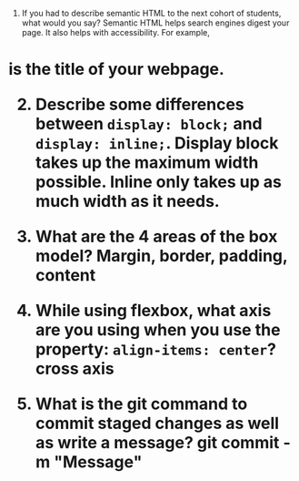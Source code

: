 1. If you had to describe semantic HTML to the next cohort of students, what would you say?
Semantic HTML helps search engines digest your page. It also helps with accessibility. For example,
<h1> is the title of your webpage. 

2. Describe some differences between ```display: block;``` and ```display: inline;```.
Display block takes up the maximum width possible. Inline only takes up as much width as it needs.

3. What are the 4 areas of the box model?
Margin, border, padding, content 

4. While using flexbox, what axis are you using when you use the property: ```align-items: center```?
cross axis

5. What is the git command to commit staged changes as well as write a message? 
git commit -m "Message"